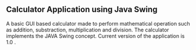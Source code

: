 Calculator Application using Java Swing
---------------------------------------
A basic GUI based calculator made to perform mathematical operation such as addition, substraction, multiplication and division. The calculator implements the JAVA Swing concept. Current version of the application is 1.0 .
